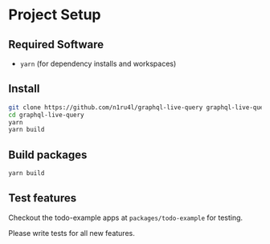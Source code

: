 # Project Setup

## Required Software

- `yarn` (for dependency installs and workspaces)

## Install

```bash
git clone https://github.com/n1ru4l/graphql-live-query graphql-live-query
cd graphql-live-query
yarn
yarn build
```

## Build packages

```bash
yarn build
```

## Test features

Checkout the todo-example apps at `packages/todo-example` for testing.

Please write tests for all new features.

